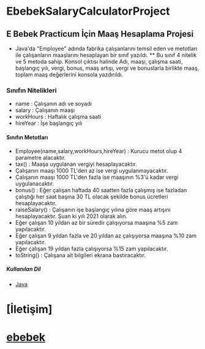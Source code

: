 # EbebekSalaryCalculatorProject
 ## E Bebek Practicum İçin Maaş Hesaplama Projesi
* Java'da "Employee" adında fabrika çalışanlarını temsil eden ve metotları ile çalışanların maaşlarını hesaplayan bir sınıf yazıldı. **
Bu sınıf 4 nitelik ve 5 metoda sahip. 
Konsol çıktısı halinde Adı, maaşı, çalışma saati, başlangıç yılı, vergi, bonus, maaş artışı, vergi ve bonuslarla birlikte maaş, toplam maaş değerlerini konsola yazdırıldı. 
### Sınıfın Nitelikleri
* name : Çalışanın adı ve soyadı
* salary : Çalışanın maaşı
* workHours : Haftalık çalışma saati
* hireYear : İşe başlangıç yılı
#### Sınıfın Metotları
* Employee(name,salary,workHours,hireYear) : Kurucu metot olup 4 parametre alacaktır.
* tax() : Maaşa uygulanan vergiyi hesaplayacaktır.
* Çalışanın maaşı 1000 TL'den az ise vergi uygulanmayacaktır.
* Çalışanın maaşı 1000 TL'den fazla ise maaşının %3'ü kadar vergi uygulanacaktır.
* bonus() : Eğer çalışan haftada 40 saatten fazla çalışmış ise fazladan çalıştığı her saat başına 30 TL olacak şekilde bonus ücretleri hesaplayacaktır.
* raiseSalary() : Çalışanın işe başlangıç yılına göre maaş artışını hesaplayacaktır. Şuan ki yılı 2021 olarak alın.
* Eğer çalışan 10 yıldan az bir süredir çalışıyorsa maaşına %5 zam yapılacaktır.
* Eğer çalışan 9 yıldan fazla ve 20 yıldan az çalışıyorsa maaşına %10 zam yapılacaktır.
* Eğer çalışan 19 yıldan fazla çalışıyorsa %15 zam yapılacaktır.
* toString() : Çalışana ait bilgileri ekrana bastıracaktır.
##### Kullanılan Dil
* [Java](https://www.java.com/tr/download/)
# [İletişim]<a name="abdulsametkarakus@outlook.com"></a>
# [ebebek](https://www.e-bebek.com/)
